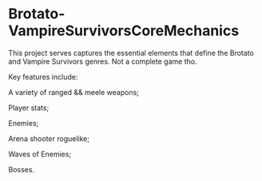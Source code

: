 # Brotato-VampireSurvivorsCoreMechanics
This project serves captures the essential elements that define the Brotato and Vampire Survivors genres. Not a complete game tho.

Key features include:

A variety of ranged && meele weapons;

Player stats;

Enemies;

Arena shooter roguelike;

Waves of Enemies;

Bosses.
